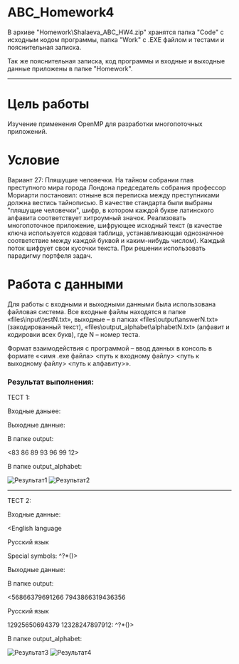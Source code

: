 # ABC_Homework4

В архиве "Homework\Shalaeva_ABC_HW4.zip" хранятся папка "Code" с исходным кодом программы, папка "Work" с .EXE файлом и тестами и пояснительная записка.

Так же пояснительная записка, код программы и входные и выходные данные приложены в папке "Homework".

****

Цель работы
=====================

Изучение применения OpenMP для разработки многопоточных приложений.

Условие
=====================

Вариант 27:
Пляшущие человечки. На тайном собрании глав преступного мира города Лондона председатель собрания профессор Мориарти постановил: отныне вся переписка между преступниками должна вестись тайнописью. В качестве стандарта были выбраны "пляшущие человечки", шифр, в котором каждой букве латинского алфавита соответствует хитроумный значок. Реализовать многопоточное приложение, шифрующее исходный текст (в качестве ключа используется кодовая таблица, устанавливающая однозначное соответствие между каждой буквой и каким-нибудь числом). Каждый поток шифрует свои кусочки текста. При решении использовать парадигму портфеля задач.

Работа с данными
=====================

Для работы с входными и выходными данными была использована файловая система. Все входные файлы находятся в папке «files\input\testN.txt», выходные – в папках «files\output\answerN.txt» (закодированный текст), «files\output_alphabet\alphabetN.txt» (алфавит и кодировки всех букв), где N – номер теста.

Формат взаимодействия с программой – ввод данных в консоль в формате «<имя .exe файла> <путь к входному файлу> <путь к выходному файлу> <путь к алфавиту>».

### Результат выполнения:

ТЕСТ 1:

Входные даныее:

<a b c d e f g>
  
  
Выходные данные:

В папке output:

<83 86 89 93 96 99 12>

В папке output_alphabet:

![Результат1](https://sun9-74.userapi.com/impg/9XO5R8IwqqH3h7owUjcxjKXiPEqZRRnf34VSqw/Ld6962HCOAM.jpg?size=113x894&quality=96&proxy=1&sign=3fa01ce62eaa5e486d3a85770b51ce12)
![Результат2](https://sun9-21.userapi.com/impg/5y7wNVEls5w4odzjmLZ4gEFcGu2lVHd7_HB3sw/6sNn_t8JQCI.jpg?size=109x493&quality=96&proxy=1&sign=0db386c683152ee665a21dcf13c923be)

****

ТЕСТ 2:

Входные данные:

<English language

Русский язык

Special symbols: ^?*()>

  
Выходные данные:

В папке output:

<56866379691266 7943866319436356

Русский язык

12925650694379 12328247897912: ^?*()> 

В папке output_alphabet:

![Результат3](https://sun9-48.userapi.com/impg/Ruktuy1Fcf4uYhrshFPRqxIfVqWiu89IbvjDCw/85d_sTKneD4.jpg?size=114x889&quality=96&proxy=1&sign=2813cfe95ecc2cbd31c75dfd113d2235)
![Результат4](https://sun9-38.userapi.com/impg/deXRwXfd4cpirO5B3EzsD-6OJHZKT-DT8MniKQ/MFQ7DQafxf4.jpg?size=110x491&quality=96&proxy=1&sign=648ebf4db07accb7f8c6484559f82dbf)
